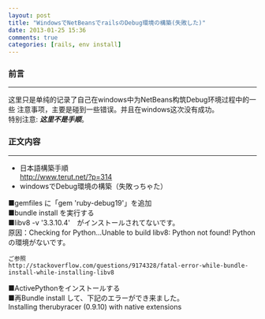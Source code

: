 ```yaml
---
layout: post
title: "WindowsでNetBeansでrailsのDebug環境の構築(失敗した)"
date: 2013-01-25 15:36
comments: true
categories: [rails, env install]
---
```


### 前言
----

这里只是单纯的记录了自己在windows中为NetBeans构筑Debug环境过程中的一些
注意事项，主要是碰到一些错误。并且在windows这次没有成功。  
特别注意: _**这里不是手顺**_。

### 正文内容
----

* 日本語構築手順  
	http://www.terut.net/?p=314
* windowsでDebug環境の構築（失敗っちゃた）

■gemfiles に「gem 'ruby-debug19'」を追加  
■bundle install を実行する  
■libv8 -v '3.3.10.4'　がインストールされてないです。  
	原因：Checking for Python...Unable to build libv8: Python not found!
	Pythonの環境がないです。

	ご参照
	http://stackoverflow.com/questions/9174328/fatal-error-while-bundle-install-while-installing-libv8

■ActivePythonをインストールする  
■再Bundle install して、下記のエラーができ来ました。  
	Installing therubyracer (0.9.10) with native extensions
